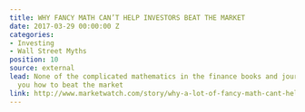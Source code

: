 ```yaml
---
title: WHY FANCY MATH CAN’T HELP INVESTORS BEAT THE MARKET
date: 2017-03-29 00:00:00 Z
categories:
- Investing
- Wall Street Myths
position: 10
source: external
lead: None of the complicated mathematics in the finance books and journals tells
  you how to beat the market
link: http://www.marketwatch.com/story/why-a-lot-of-fancy-math-cant-help-investors-beat-the-market-2017-03-15
---
```


